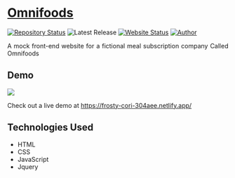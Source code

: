 # <a href="https://frosty-cori-304aee.netlify.app/" target="_blank">Omnifoods</a>

[![Repository Status](https://img.shields.io/badge/Repository%20Status-Maintained-dark%20green.svg)](https://github.com/Adam20058/Omnifoods)
![Latest Release](https://img.shields.io/github/last-commit/Adam20058/Omnifoods)
[![Website Status](https://img.shields.io/badge/Website%20Status-Online-green)](https://www.adamjemal.com)
[![Author](https://img.shields.io/badge/Author-Adam%20Jemal-blue.svg)](https://www.linkedin.com/in/adamjemal/)

 <p align="justify">A mock front-end website for a fictional meal subscription company Called Omnifoods</p>

## Demo

![](https://media.giphy.com/media/JVNUG9q1ZPjcorwUpm/giphy.gif)

Check out a live demo at
https://frosty-cori-304aee.netlify.app/

## Technologies Used

- HTML
- CSS
- JavaScript
- Jquery
